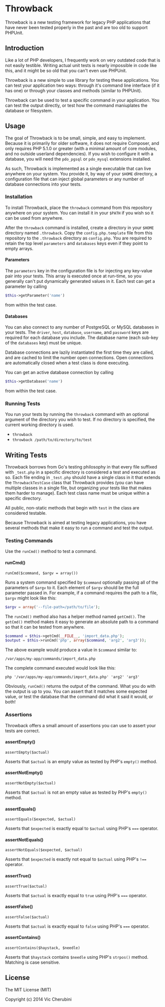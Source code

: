 # Throwback
Throwback is a new testing framework for legacy PHP applications that have never been tested properly in the past and are too old to support PHPUnit.

## Introduction
Like a lot of PHP developers, I frequently work on very outdated code that is not easily testible. Writing actual unit tests is nearly impossible in code like this, and it might be so old that you can't even use PHPUnit.

Throwback is a new simple to use library for testing these applications. You can test your application two ways: through it's command line interface (if it has one) or through your classes and methods (similar to PHPUnit).

Throwback can be used to test a specific command in your application. You can test the output directly, or test how the command maniuplates the database or filesystem.

## Usage
The goal of Throwback is to be small, simple, and easy to implement. Because it is primarily for older software, it does not require Composer, and only requires PHP 5.1.0 or greater (with a minimal amount of core modules, and no outside userland dependencies). If you wish to configure it with a database, you will need the `pdo_pgsql` or `pdo_mysql` extensions installed.

As such, Throwback is implemented as a single executable that can live anywhere on your system. You provide it, by way of your `$HOME` directory, a configuration file that can inject global parameters or any number of database connections into your tests.

### Installation
To install Throwback, place the `throwback` command from this repository anywhere on your system. You can install it in your `$PATH` if you wish so it can be used from anywhere.

After the `throwback` command is installed, create a directory in your `$HOME` directory named `.throwback`. Copy the `config.php.template` file from this repository to the `.throwback` directory as `config.php`. You are required to retain the top level `parameters` and `databases` keys even if they point to empty arrays.

#### Parameters
The `parameters` key in the configuration file is for injecting any key-value pair into your tests. This array is executed once at run-time, so you generally can't put dynamically generated values in it. Each test can get a parameter by calling

```php
$this->getParameter('name')
```

from within the test case.

#### Databases
You can also connect to any number of PostgreSQL or MySQL databases in your tests. The `driver`, `host`, `database`, `username`, and `password` keys are required for each database you include. The database name (each sub-key of the `databases` key) must be unique.

Database connections are lazily instantiated the first time they are called, and are cached to limit the number open connections. Open connections are automatically closed when a test class is done executing.

You can get an active database connection by calling

```php
$this->getDatabase('name')
```

from within the test case.

### Running Tests
You run your tests by running the `throwback` command with an optional argument of the directory you wish to test. If no directory is specified, the current working directory is used. 

* `throwback`
* `throwback /path/to/directory/to/test`

## Writing Tests
Throwback borrows from Go's testing philosophy in that every file suffixed with `_test.php` in a specific directory is considered a test and executed as so. Each file ending in `_test.php` should have a single class in it that extends the `ThrowbackTestCase` class that Throwback provides (you can have multiple classes in a single file, but organizing your tests like that makes them harder to manage). Each test class name must be unique within a specific directory.

All public, non-static methods that begin with `test` in the class are considered testable.

Because Throwback is aimed at testing legacy applications, you have several methods that make it easy to run a command and test the output.

### Testing Commands
Use the `runCmd()` method to test a command.

#### runCmd()
`runCmd($command, $argv = array())`

Runs a system command specified by `$command` optionally passing all of the parameters of `$argv` to it. Each element of `$argv` should be the full parameter passed in. For example, if a command requires the path to a file, `$argv` might look like this:

```php
$argv = array('--file-path=/path/to/file');
```

The `runCmd()` method also has a helper method named `getCmd()`. The `getCmd()` method makes it easy to generate an absolute path to a command so that it can be tested from anywhere.

```php
$command = $this->getCmd(__FILE__, 'import_data.php');
$output = $this->runCmd('php', array($command, 'arg2', 'arg3'));
```

The above example would produce a value in `$command` similar to:

```shell
/var/apps/my-app/commands/import_data.php
```

The complete command executed would look like this:

```shell
php '/var/apps/my-app/commands/import_data.php' 'arg2' 'arg3'
```

Obviously, `runCmd()` returns the output of the command. What you do with the output is up to you. You can assert that it matches some expected value, or test the database that the command did what it said it would, or both!

### Assertions
Throwback offers a small amount of assertions you can use to assert your tests are correct.

#### assertEmpty()
`assertEmpty($actual)`

Asserts that `$actual` is an empty value as tested by PHP's `empty()` method.

#### assertNotEmpty()
`assertNotEmpty($actual)`

Asserts that `$actual` is not an empty value as tested by PHP's `empty()` method.

#### assertEquals()
`assertEquals($expected, $actual)`

Asserts that `$expected` is exactly equal to `$actual` using PHP's `===` operator.

#### assertNotEquals()
`assertNotEquals($expected, $actual)`

Asserts that `$expected` is exactly not equal to `$actual` using PHP's `!==` operator.

#### assertTrue()
`assertTrue($actual)`

Asserts that `$actual` is exactly equal to `true` using PHP's `===` operator.

#### assertFalse()
`assertFalse($actual)`

Asserts that `$actual` is exactly equal to `false` using PHP's `===` operator.

#### assertContains()
`assertContains($haystack, $needle)`

Asserts that `$haystack` contains `$needle` using PHP's `strpos()` method. Matching is case sensitive.

## License
The MIT License (MIT)

Copyright (c) 2014 Vic Cherubini
